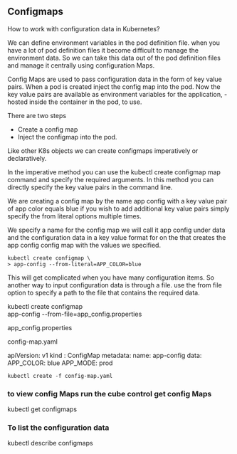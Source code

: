 ## Configmaps

How to work with configuration data in Kubernetes?

We can define environment variables in the  pod  definition file.  when you have a lot of pod definition files it become difficult to manage the environment data. So we can take this data out of the pod definition files and manage it centrally using configuration Maps.

Config Maps are used to pass configuration data in the form of key value pairs.  When a pod is created inject the config map into the pod.   Now the key value pairs are available as environment variables for the application, -hosted inside the container in the pod, to use.

There are two steps
* Create a config map
* Inject the configmap into the pod.

Like other K8s objects we can create configmaps imperatively or declaratively.

 In the imperative method you can use the  kubectl create configmap map command and specify the required arguments.  In this method you can directly specify the key value pairs in the command line. 

We are creating a config map by the name app config with a key value pair of app color equals blue if you wish to add additional key value pairs simply specify the from literal options multiple times.

We specify a name for the config map we will call it app config under data and the configuration data in a key value format for on the  that creates the app config config map with the values we specified.


```
kubectl create configmap \
> app-config --from-literal=APP_COLOR=blue
```

This will get complicated when you have many configuration items. So another way to input configuration data is through a file.  use the from file option to specify a path to the file that contains the required data.


kubectl create configmap \
  app-config --from-file=app_config.properties
  
  app_config.properties
  
  config-map.yaml
  
  apiVersion: v1
  kind : ConfigMap
  metadata:
    name: app-config
  data:
     APP_COLOR: blue
     APP_MODE: prod
    
    
    kubectl create -f config-map.yaml
 
 ### to view config Maps run the cube control get config Maps

 kubectl get configmaps
 
 ### To list the configuration data
 
 kubectl describe configmaps
 
 
 
 
